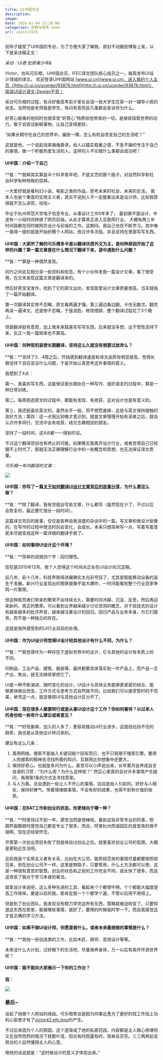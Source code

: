 ```yaml
---
title: UI中国专访
description: 
image: 
date: 2016-01-04 11:28:00
categories: 折腾与思考-Geek
url: /post/3478
---
```


前阵子接受了UI中国的专访，为了方便大家了解我，原封不动搬到博客上来，以下是采访稿正文：

*采访：UI君 肚脐美少年&*

Victor，也叫可乐橙，UI中国会员，IFEC译文团队核心成员之一，每周发布UI设计领域的译文。
欢迎登录UI中国网站 [www.ui.cn](www.ui.cn)，进入我的个人主页（[http://i.ui.cn/ucenter/93876.html](http://i.ui.cn/ucenter/93876.html)）阅读UI设计译文-Design干货！

采访可乐橙的过程，有点好像高考前夕家长会请一些大学生在家一对一辅导小孩的状态。当然他是老师我是学生，有问有答而且凡事都会告诉你为什么。
 
好奇心极重的他同时也很享受“好奇心”特质给他带来的一切，是继续探索世界的动力，敢于去尝试新鲜事物，让自己变得更好。
 
“如果长期守在自己的世界中，偏安一隅，怎么有机会改变自己的生活呢？”
 
这就是他，一个说起话来循循善诱，给人以踏实稳重之感，不急不躁的专注于自己的事情，做一个积极热爱生活的人。这样的人不论做什么事都会成功吧！

#### UI中国：介绍一下自己

**我：**我嘛其实算是半个科学青年吧，不是文艺的那个路子。对自然科学和社会科学有种特殊的崇拜。

一大爱好就是看科幻小说、电影之类的作品，思考未来的社会、未来的生活。
我本人也是个重度的实用主义者，其实不说别人不一定能看出来是设计师。比如我穿得就不怎么讲究，哈哈~
 
毕业于杭州师范大学电子信息专业，从事设计工作5年多了。
最初做平面设计，中途有一小段时间转做了网页前端，从此才算真正进入互联网行业。
大概有两三年时间我都在同时做网页设计与前端的工作。这期间，我自己也在不断学习，其中唯一值得一提的就是开始折腾个人网站，改过许多次版，并且坚持在里面写写东西。

#### UI中国：大家所了解的可乐橙多半是以翻译优质外文为主，是何种原因开始了这样的兴趣？第一篇文章是在什么情况下翻译下来，途中遇到什么问题？

**我：**算是一种偶然发现。

同行之间会互相分享一些资料和信息。有个小伙伴发我一篇设计文章，看了很受用，在文末发现这篇文章是翻译来的。

然后好奇宝宝发作，找到了它的原文出处，发现那里设计文章质量很高，当天就挑了一篇开始翻译。

第一次翻译其实惨不忍睹，原文看两遍才懂。第三遍边看边翻，卡住无数次。翻完再读一遍译文，还是惨不忍睹。于是润色、修改措辞，整个翻译过程花了3个晚上。
 
但是翻译挺有意思，加上我本来就喜欢写写东西，后来就没多想，出于惯性坚持下来，反正一周一篇频率也不算高。

#### UI中国：何种契机驱使长期翻译，坚持这么久就没有想要过放弃么？

**我：**坚持了3、4周之后，开始感到翻译速度和译文品质有明显提高，觉得长期坚持下去应该没什么问题，于是开始认真思考这件事情的意义。
 
我想到了4点：
 
第一，我喜欢写东西，这能保证我长期处在一种写作、组织语言的过程中，算是一种日常训练。

第二，每周挑选原文的过程中，都能有发现、有收获，这对设计也是有意义的。

第三，我还挺喜欢英文的，虽然水平一般，但不想荒废掉，这是与英文保持接触的良好方法；第四：这一点我比较晚才意识到，就是文章慢慢开始有读者之后，就会认识许多同行，交流中会有收获，结交志趣相投的朋友。
 
坚持了一段时间，这4点都一一得到印证。
 
不过这个翻译项目也有停止的可能，如果哪天我离开设计行业，或者觉得自己已经跟不上时代了，那就无法正确理解行业中的一些概念和思想，也无法保证译文质量。

*可乐橙一年内翻译的文章：*

![](https://cdn.victor42.work/posts/2016-01/01-04/2.jpg)

#### UI中国：你写了一篇[关于如何翻译UI设计文章背后的故事分享](http://victor42.eth.limo/post/3420)，为什么要这么做？

**我：**除了翻译，我有空就会写些文章，什么都写（虽然现在少了，不过以后会恢复的，最近要忙很长一段时间）。

这篇译文背后的故事，仅仅是各种自我消遣的杂谈中的一篇。写文章和做设计挺像的，在写作的过程中想法时刻会变化，会成长。本来只想简单写一点，写着写着意犹未尽就变成这样一篇详细的翻译手册了。

#### UI中国：如何看待UI设计这个环境？

**我：**简单的说就四个字：回归理性。
 
现在是2015年12月，我个人觉得这个时间点正处在UI设计的沉淀期。
 
前几年、前十几年，科技界取得进展确实太光彩夺目了，尤其是智能移动设备的诞生于发展。新兴行业呈现出的图景就像宇宙大爆炸，一时间能看到整个行业百家争鸣一片繁荣。
 
但这种拓荒者们带来的繁荣不会持续太久，需要时间冷静、沉淀、反思，然后再迎来新的、真正的繁荣。可以看到业界越来越少讨论空洞的概念，对于炫技式的设计有越来越多的批评声音，越来越注重设计的回归，回归产品与业务本身，为它们服务，而不是一种独立的存在。

这就是我所感受到的UI行业目前的处境。

#### UI中国：作为UI设计师觉得UI设计较其他设计有什么不同，为什么？

**我：**我觉得作为一种存在于虚拟世界中的设计，它与其他的设计有本质上的不同。

印刷品、工业产品、建筑、服装等，最终都要具体落实到一件产品上，而产品一旦产出、售出，就无法继续掌控它了。

UI是一种不断演进、随时变化的设计。UI设计与具体业务能够更紧密的结合，能够更快做出改变，工作方式与思考方式自然就不同。比如我们可以接受暂时的不完美，单凭这一点，就足够把UI与其他设计区分开了。

#### UI中国：现在很多人都要转行或是从事UI设计这个工作？你如何看待？以过来人的身份给一些有什么建议或者意见？

**我：**好现象嘛，加入的人多了，更容易推动UI行业进步。这是挡也挡不住的趋势，我也是从其他设计转过来的。

建议有这么几条：

1. 善用网络。搜索不是输入关键词敲个回车而已，也不只局限于搜索引擎。要用人肉搜索的精神去寻找所需的知识，互联网比你想象中还要大。
2. 保持好奇心。也就是多问为什么，甚至可以小声说出来，长年累月会养成自言自语的习惯：“为什么呢？为什么这样呢？” 然后心里真的会对许多事情产生疑问，再用第1条的方式去寻找答案。
3. 与人为善。总会遇到一些让人不开心的事情，往往是由人引起的。好好与人相处，保持好脾气。带着情绪做事情，不会有好的成果，也得不到有价值的收获。

#### UI中国：在BAT工作和创业的状态，你更倾向于哪一种？

**我：**阿里待过不到一年，感觉当然是很棒啦，看到这些非常专业的同事，照葫芦画瓢顿时感觉自己都变专业了很多。而且，阿里杭州西溪园区的食堂真的很不错啊，现在还经常怀念。
 
尽管第一次创业项目失败了但是体验过创业之后。就更喜欢创业公司的氛围，大概是更贴近生活吧。

这和我是个实用主义者有关系，比如在大公司，能照规范来的事情尽量都要按照规范来。但在创业公司不一样，这里是野路子，只要管用，什么土方法都可以使，这是一种很有意思的智慧。创业的状态和之前的工作完全不同，成长快了很多，而且这改变了我对于学习本身的看法。
 
就拿设计来说吧，这么多种先进的工具，看起来个个都很牛啊，个个都能大幅度提高工作效率。要是以前的我，那肯定就一个个都学个遍，不管以后用不用得上。

但是到了创业团队，我发现没有精力学完这所有东西，策略就被迫转变了。只要知道这东西在那里，能做哪些事情，就好了。要用的时候临时学一下。而且我感觉这才是正确的学习方法。

#### UI中国：如果不做UI设计师，你愿意做什么，或者未来最想做的事情是什么？

**我：**其他一些创造类的工作，比如木匠、厨师、音效设计等等。

未来没什么大计划，过好眼下的生活吧，尽量保养身体，万一以后有条件环游世界呢？

#### UI中国：能不能向大家展示一下你的工作台？

**我：**

![](https://cdn.victor42.work/posts/2016-01/01-04/3.jpg)

### 最后~

谈起了他做个人网站的缘由。可乐橙笑谈是因为同事怂恿为了更好的找工作加上功利心驱使才有了[victor42.eth.limo](http://victor42.eth.limo/)的产生。

不过后来因为个人的原因，这个逐渐成了他的私密花园，内容都是主人精心修缮但又在自然而然的情况下枝繁叶茂，阳光有时雨露有时，简单且芬芳。三三两两前去拜访的人自然懂得主人的心意。
 
用他的话说就是：“这时候设计的意义才体现出来。”